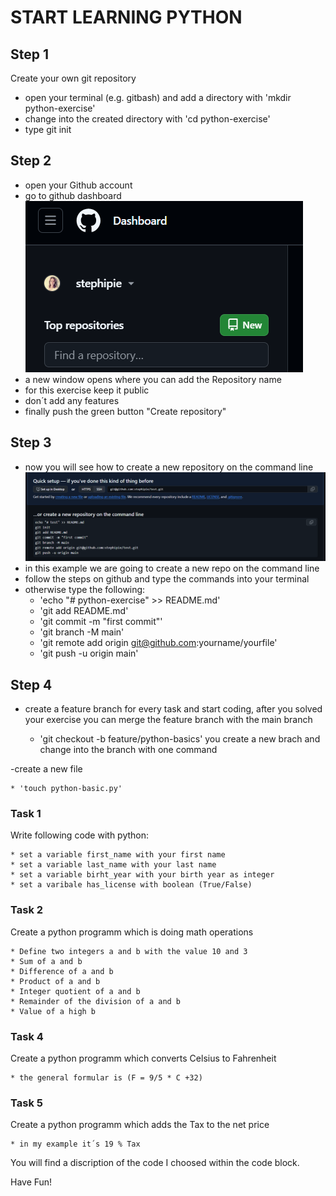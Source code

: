 # START LEARNING PYTHON
## Step 1
Create your own git repository 
- open your terminal (e.g. gitbash) and add a directory with 'mkdir python-exercise'
- change into the created directory with 'cd python-exercise'
- type git init
## Step 2
- open your Github account 
- go to github dashboard
![create a new repository](/dashboard.png)
- a new window opens where you can add the Repository name
- for this exercise keep it public
- don´t add any features
- finally push the green button "Create repository"
## Step 3
- now you will see how to create a new repository on the command line
![create a new repository on the command line](/create-new-repo.png)
- in this example we are going to create a new repo on the command line
- follow the steps on github and type the commands into your terminal
- otherwise type the following:
    * 'echo "# python-exercise" >> README.md'
    * 'git add README.md'
    * 'git commit -m "first commit"'
    * 'git branch -M main'
    * 'git remote add origin git@github.com:yourname/yourfile'
    * 'git push -u origin main'
## Step 4
- create a feature branch for every task and start coding, after you solved your exercise you can merge the feature branch with the main branch

    * 'git checkout -b feature/python-basics' you create a new brach and change into the branch with one command

-create a new file

    * 'touch python-basic.py'
    
### Task 1
Write following code with python:

    * set a variable first_name with your first name
    * set a variable last_name with your last name
    * set a variable birht_year with your birth year as integer
    * set a varibale has_license with boolean (True/False)
### Task 2
Create a python programm which is doing math operations

    * Define two integers a and b with the value 10 and 3
    * Sum of a and b
    * Difference of a and b
    * Product of a and b
    * Integer quotient of a and b
    * Remainder of the division of a and b
    * Value of a high b 
### Task 4
Create a python programm which converts Celsius to Fahrenheit

    * the general formular is (F = 9/5 * C +32)   
### Task 5
Create a python programm which adds the Tax to the net price

    * in my example it´s 19 % Tax 

You will find a discription of the code I choosed within the code block.

Have Fun!


